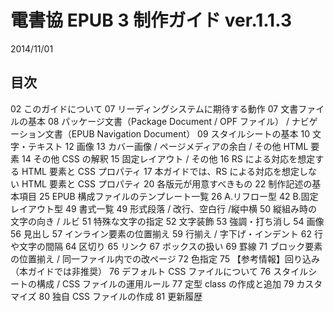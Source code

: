 # 電書協 EPUB 3 制作ガイド ver.1.1.3 

2014/11/01 
 
 
## 目次

02  このガイドについて 
07  リーディングシステムに期待する動作 
07  文書ファイルの基本 
08 パッケージ文書（Package Document / OPF ファイル） 
   / ナビゲーション文書（EPUB Navigation Document） 
09 スタイルシートの基本 
10  文字・テキスト 
12  画像 
13  カバー画像 / ページメディアの余白 / その他 HTML 要素 
14  その他 CSS の解釈 
15  固定レイアウト / その他 
16  RS による対応を想定する HTML 要素と CSS プロパティ 
17  本ガイドでは、RS による対応を想定しない HTML 要素と CSS プロパティ 
20  各版元が用意すべきもの 
22  制作記述の基本項目 
25  EPUB 構成ファイルのテンプレート一覧 
26  A.リフロー型 
42  B.固定レイアウト型 
49  書式一覧 
49  形式段落 / 改行、空白行 /縦中横 
50  縦組み時の文字の向き / ルビ 
51  特殊な文字の指定 
52  文字装飾 
53  強調・打ち消し 
54  画像 
56  見出し 
57  インライン要素の位置揃え 
59  行揃え / 字下げ・インデント 
62  行や文字の間隔 
64  区切り 
65  リンク 
67  ボックスの扱い 
69  罫線 
71  ブロック要素の位置揃え / 同一ファイル内での改ページ 
72 色指定 
75 【参考情報】回り込み（本ガイドでは非推奨） 
76  デフォルト CSS ファイルについて 
76  スタイルシートの構成 / CSS ファイルの運用ルール 
77  定型 class の作成と追加 
79  カスタマイズ 
80  独自 CSS ファイルの作成 
81  更新履歴 

